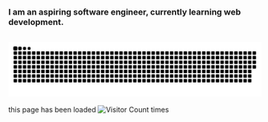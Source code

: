 <!--### Hi there 👋;-->
### I am an aspiring software engineer, currently learning web development.

<!--
**nikoProg/nikoProg** is a ✨ _special_ ✨ repository because its `README.md` (this file) appears on your GitHub profile.

Here are some ideas to get you started:

- 🔭 I’m currently working on ...
- 🌱 I’m currently learning ...
- 👯 I’m looking to collaborate on ...
- 🤔 I’m looking for help with ...
- 💬 Ask me about ...
- 📫 How to reach me: ...
- 😄 Pronouns: ...
- ⚡ Fun fact: ...
-->
  ##
 
<div> 
 
 ![Snake animation](https://github.com/Sutil/Sutil/blob/output/github-snake-dark.svg)
</div>

this page has been loaded ![Visitor Count](https://profile-counter.glitch.me/nikoProg/count.svg) times
